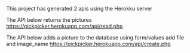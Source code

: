 This project has generated 2 apis using the Herokku server

The API below returns the pictures 
https://pickpicker.herokuapp.com/api/read.php

The API below adds a picture to the database 
using form/values add file and image_name
https://pickpicker.herokuapp.com/api/create.php

